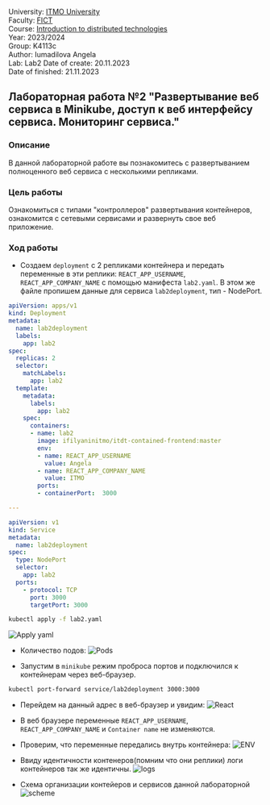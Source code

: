 University: [ITMO University](https://itmo.ru/ru/)  
Faculty: [FICT](https://fict.itmo.ru)  
Course: [Introduction to distributed technologies](https://github.com/itmo-ict-faculty/introduction-to-distributed-technologies)  
Year: 2023/2024  
Group: K4113c  
Author: Iumadilova Angela\
Lab: Lab2 
Date of create: 20.11.2023  
Date of finished: 21.11.2023


## Лабораторная работа №2 "Развертывание веб сервиса в Minikube, доступ к веб интерфейсу сервиса. Мониторинг сервиса."

### Описание

В данной лабораторной работе вы познакомитесь с развертыванием полноценного веб сервиса с несколькими репликами.

### Цель работы

Ознакомиться с типами "контроллеров" развертывания контейнеров, ознакомится с сетевыми сервисами и развернуть свое веб приложение.

### Ход работы

- Создаем `deployment` с 2 репликами контейнера и передать переменные в эти реплики: `REACT_APP_USERNAME`, `REACT_APP_COMPANY_NAME` с помощью манифеста `lab2.yaml`. В этом же файле пропишем данные для сервиса `lab2deployment`, тип - NodePort.

```yaml
apiVersion: apps/v1
kind: Deployment
metadata:
  name: lab2deployment
  labels:
    app: lab2
spec:
  replicas: 2
  selector: 
    matchLabels:
      app: lab2
  template:
    metadata:
      labels:
        app: lab2
    spec:
      containers:
      - name: lab2
        image: ifilyaninitmo/itdt-contained-frontend:master
        env:
        - name: REACT_APP_USERNAME
          value: Angela
        - name: REACT_APP_COMPANY_NAME
          value: ITMO
        ports:
        - containerPort:  3000

---

apiVersion: v1
kind: Service
metadata:
  name: lab2deployment
spec:
  type: NodePort
  selector:
    app: lab2
  ports:
    - protocol: TCP
      port: 3000
      targetPort: 3000
```

```bash
kubectl apply -f lab2.yaml
```
![Apply yaml](https://github.com/msyuaa/2023_2024-introduction_to_distributed_technologies-k4113c_iumadilova_a_g/assets/97636484/666840f4-ee07-4c01-b000-f2981afa8319)

- Количество подов:
![Pods](https://github.com/msyuaa/2023_2024-introduction_to_distributed_technologies-k4113c_iumadilova_a_g/assets/97636484/1e28cbe6-7d62-4b71-b2d6-7c5c1c79d997)


- Запустим в `minikube` режим проброса портов и подключился к контейнерам через веб-браузер.

```bash
kubectl port-forward service/lab2deployment 3000:3000
```
- Перейдем на данный адрес в веб-браузер и увидим:
![React](https://github.com/msyuaa/2023_2024-introduction_to_distributed_technologies-k4113c_iumadilova_a_g/assets/97636484/1efd5eda-0376-4a6a-968d-7f02353e7979)


- В веб браузере переменные `REACT_APP_USERNAME`, `REACT_APP_COMPANY_NAME` и `Container name` не изменяются.
- Проверим, что переменные передались внутрь контейнера:
![ENV](https://github.com/msyuaa/2023_2024-introduction_to_distributed_technologies-k4113c_iumadilova_a_g/assets/97636484/83235bf7-476c-47dc-bac5-461844e0cacf)


- Ввиду идентичности контенеров(помним что они реплики) логи контейнеров так же идентичны.
![logs](https://github.com/msyuaa/2023_2024-introduction_to_distributed_technologies-k4113c_iumadilova_a_g/assets/97636484/62cc4621-e254-40d1-a93b-49d31c58a276)


- Схема организации контейеров и сервисов данной лабораторной
![scheme](https://github.com/msyuaa/2023_2024-introduction_to_distributed_technologies-k4113c_iumadilova_a_g/assets/97636484/59fb932c-fec0-4f0b-973b-dbb032e3ee8e)


